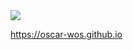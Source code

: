 <html>
 <a href="https://tryhackme.com/p/OscarWosSzlaga"><img src="https://oscar-wos.github.io/fetch.gif"></a>

 https://oscar-wos.github.io
</html>
